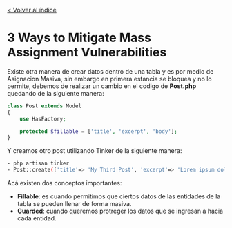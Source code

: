[< Volver al índice](../index.md)

# 3 Ways to Mitigate Mass Assignment Vulnerabilities
Existe otra manera de crear datos dentro de una tabla y es por medio de Asignacion Masiva, sin embargo en primera estancia se bloquea y no lo permite, debemos de realizar un cambio en el codigo de **Post.php** quedando de la siguiente manera:

```php
class Post extends Model
{
    use HasFactory;

    protected $fillable = ['title', 'excerpt', 'body'];
}
```

Y creamos otro post utilizando Tinker de la siguiente manera:

```bash
- php artisan tinker
- Post::create(['title'=> 'My Third Post', 'excerpt'=> 'Lorem ipsum dolor sit amet, consectetur adipiscing elit. Suspendisse neque ante, pharetra ac felis in, varius dignissim risus', 'body'=> 'Lorem ipsum dolor sit amet, consectetur adipiscing elit. Suspendisse neque ante, pharetra ac felis in, varius dignissim risus. Duis aliquam, turpis eget convallis pellentesque, ex erat tempor dui, sed lacinia sapien nunc porta ipsum. Etiam id justo eu libero dictum accumsan a ut erat. Aliquam et auctor elit, venenatis scelerisque tortor. Pellentesque purus velit, egestas eget leo sed, feugiat suscipit purus. Donec posuere, nunc a tristique iaculis, dui odio pellentesque leo, in vulputate velit quam convallis erat. Morbi pellentesque molestie massa non placerat. Fusce euismod, lacus id efficitur maximus, dolor nisl dictum nisl, a elementum ex augue sit amet augue. Phasellus sagittis hendrerit aliquet.']);
```
Acá existen dos conceptos importantes:
- **Fillable**: es cuando permitimos que ciertos datos de las entidades de la tabla se pueden llenar de forma masiva.
- **Guarded**: cuando queremos protreger los datos que se ingresan a hacia cada entidad.
